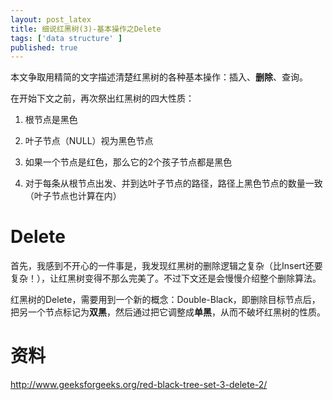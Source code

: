 ```yaml
---
layout: post_latex
title: 细说红黑树(3)-基本操作之Delete
tags: ['data structure' ]
published: true
---
```



<!--more-->
本文争取用精简的文字描述清楚红黑树的各种基本操作：插入、**删除**、查询。

在开始下文之前，再次祭出红黑树的四大性质：

1. 根节点是黑色

2. 叶子节点（NULL）视为黑色节点

3. 如果一个节点是红色，那么它的2个孩子节点都是黑色

4. 对于每条从根节点出发、并到达叶子节点的路径，路径上黑色节点的数量一致（叶子节点也计算在内）


# Delete

首先，我感到不开心的一件事是，我发现红黑树的删除逻辑之复杂（比Insert还要复杂！），让红黑树变得不那么完美了。不过下文还是会慢慢介绍整个删除算法。

红黑树的Delete，需要用到一个新的概念：Double-Black，即删除目标节点后，把另一个节点标记为**双黑**，然后通过把它调整成**单黑**，从而不破坏红黑树的性质。



# 资料

http://www.geeksforgeeks.org/red-black-tree-set-3-delete-2/

